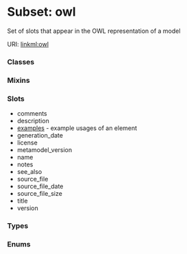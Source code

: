 
# Subset: owl


Set of slots that appear in the OWL representation of a model

URI: [linkml:owl](https://w3id.org/linkml/owl)


### Classes


### Mixins


### Slots

 * comments
 * description
 * [examples](examples.md) - example usages of an element
 * generation_date
 * license
 * metamodel_version
 * name
 * notes
 * see_also
 * source_file
 * source_file_date
 * source_file_size
 * title
 * version

### Types


### Enums

